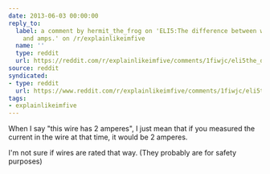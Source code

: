 ```yaml
---
date: 2013-06-03 00:00:00
reply_to:
  label: a comment by hermit_the_frog on 'ELI5:The difference between watt, joules,
    and amps.' on /r/explainlikeimfive
  name: ''
  type: reddit
  url: https://reddit.com/r/explainlikeimfive/comments/1fiwjc/eli5the_difference_between_watt_joules_and_amps/caazfgo/
source: reddit
syndicated:
- type: reddit
  url: https://www.reddit.com/r/explainlikeimfive/comments/1fiwjc/eli5the_difference_between_watt_joules_and_amps/cab1u26/
tags:
- explainlikeimfive
---
```


When I say "this wire has 2 amperes", I just mean that if you measured the current in the wire at that time, it would be 2 amperes.

I'm not sure if wires are rated that way. (They probably are for safety purposes)